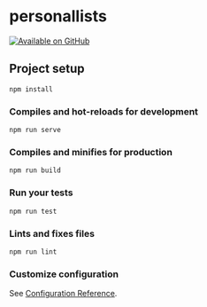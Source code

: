 # personallists

[![Available on GitHub](https://img.shields.io/badge/Available%20on-GitHub-white?style=flat-square&logo=github)](https://github.com/mb2g17/PersonalLists)

## Project setup
```
npm install
```

### Compiles and hot-reloads for development
```
npm run serve
```

### Compiles and minifies for production
```
npm run build
```

### Run your tests
```
npm run test
```

### Lints and fixes files
```
npm run lint
```

### Customize configuration
See [Configuration Reference](https://cli.vuejs.org/config/).
